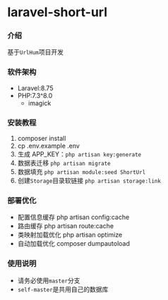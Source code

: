 # laravel-short-url

### 介绍
基于`UrlHum`项目开发

### 软件架构
- Laravel:8.75
- PHP:7.3^8.0
    - imagick


### 安装教程

1. composer install
2. cp .env.example .env
3. 生成 APP_KEY：`php artisan key:generate`
4. 数据表迁移 `php artisan migrate`
5. 数据填充 `php artisan module:seed ShortUrl`
6. 创建`Storage`目录软链接 `php artisan storage:link`

### 部署优化
* 配置信息缓存 php artisan config:cache
* 路由缓存 php artisan route:cache
* 类映射加载优化 php artisan optimize
* 自动加载优化 composer dumpautoload

### 使用说明
- 请务必使用`master`分支
- `self-master`是共用自己的数据库
